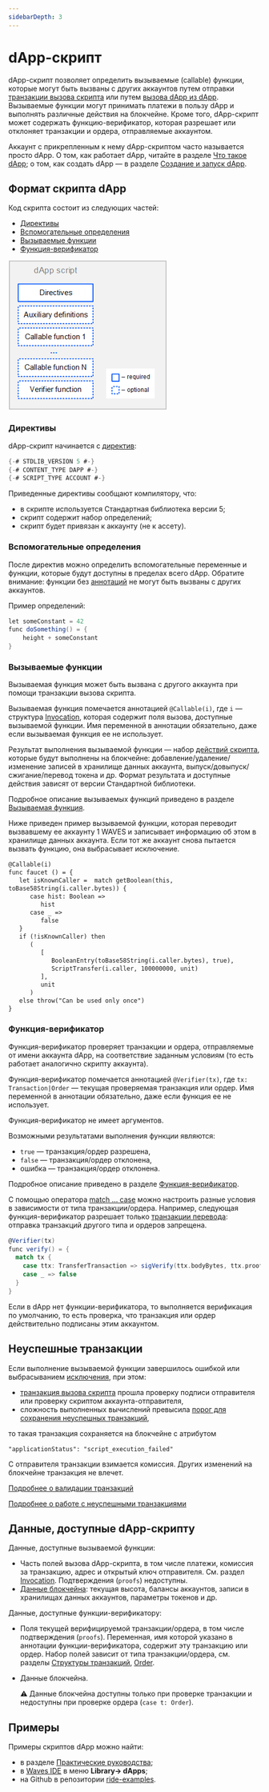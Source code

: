 ```yaml
---
sidebarDepth: 3
---
```


# dApp-скрипт

dApp-скрипт позволяет определить вызываемые (сallable) функции, которые могут быть вызваны с других аккаунтов путем отправки [транзакции вызова скрипта](/ru/blockchain/transaction-type/invoke-script-transaction) или путем [вызова dApp из dApp](/ru/ride/functions/built-in-functions/dapp-to-dapp). Вызываемые функции могут принимать платежи в пользу dApp и выполнять различные действия на блокчейне. Кроме того, dApp-скрипт может содержать функцию-верификатор, которая разрешает или отклоняет транзакции и ордера, отправляемые аккаунтом.

Аккаунт с прикрепленным к нему dApp-скриптом часто называется просто dApp. О том, как работает dApp, читайте в разделе [Что такое dApp](/ru/building-apps/smart-contracts/what-is-a-dapp); о том, как создать dApp — в разделе [Создание и запуск dApp](/ru/building-apps/smart-contracts/writing-dapps).

## Формат скрипта dApp

Код скрипта состоит из следующих частей:

* [Директивы](#директивы)
* [Вспомогательные определения](#вспомогательные-определения)
* [Вызываемые функции](#вызываемые-функции)
* [Функция-верификатор](#функция-верификатор)

![](./_assets/dapp-script-format.png)

### Директивы

dApp-скрипт начинается с [директив](/ru/ride/script/directives):

```scala
{-# STDLIB_VERSION 5 #-}
{-# CONTENT_TYPE DAPP #-}
{-# SCRIPT_TYPE ACCOUNT #-}
```

Приведенные директивы сообщают компилятору, что:

- в скрипте используется Стандартная библиотека версии 5;
- скрипт содержит набор определений;
- скрипт будет привязан к аккаунту (не к ассету).

### Вспомогательные определения

После директив можно определить вспомогательные переменные и функции, которые будут доступны в пределах всего dApp. Обратите внимание: функции без [аннотаций](/ru/ride/functions/annotations) не могут быть вызваны с других аккаунтов.

Пример определений:

```scala
let someConstant = 42
func doSomething() = {
    height + someConstant
}
```

### Вызываемые функции

Вызываемая функция может быть вызвана с другого аккаунта при помощи транзакции вызова скрипта.

Вызываемая функция помечается аннотацией `@Callable(i)`, где `i` — структура [Invocation](/ru/ride/structures/common-structures/invocation), которая содержит поля вызова, доступные вызываемой функции. Имя переменной в аннотации обязательно, даже если вызываемая функция ее не использует.

Результат выполнения вызываемой функции — набор [действий скрипта](/ru/ride/structures/script-actions/), которые будут выполнены на блокчейне: добавление/удаление/изменение записей в хранилище данных аккаунта, выпуск/довыпуск/сжигание/перевод токена и др. Формат результата и доступные действия зависят от версии Стандартной библиотеки.

Подробное описание вызываемых функций приведено в разделе [Вызываемая функция](/ru/ride/functions/callable-function).

Ниже приведен пример вызываемой функции, которая переводит вызвавшему ее аккаунту 1 WAVES и записывает информацию об этом в хранилище данных аккаунта. Если тот же аккаунт снова пытается вызвать функцию, она выбрасывает исключение.

```ride
@Callable(i)
func faucet () = {
   let isKnownCaller =  match getBoolean(this, toBase58String(i.caller.bytes)) {
      case hist: Boolean =>
         hist
      case _ =>
         false
   }
   if (!isKnownCaller) then 
      (
         [
            BooleanEntry(toBase58String(i.caller.bytes), true),
            ScriptTransfer(i.caller, 100000000, unit)
         ],
         unit
      )
   else throw("Can be used only once")
}
```

### Функция-верификатор

Функция-верификатор проверяет транзакции и ордера, отправляемые от имени аккаунта dApp, на соответствие заданным условиям (то есть работает аналогично скрипту аккаунта).

Функция-верификатор помечается аннотацией `@Verifier(tx)`, где `tx: Transaction|Order` — текущая проверяемая транзакция или ордер. Имя переменной в аннотации обязательно, даже если функция ее не использует.

Функция-верификатор не имеет аргументов.

Возможными результатами выполнения функции являются:

- `true` — транзакция/ордер разрешена,
- `false` — транзакция/ордер отклонена,
- ошибка — транзакция/ордер отклонена.

Подробное описание приведено в разделе [Функция-верификатор](/ru/ride/functions/verifier-function).

С помощью оператора [match ... case](/ru/ride/operators/match-case) можно настроить разные условия в зависимости от типа транзакции/ордера. Например, следующая функция-верификатор разрешает только [транзакции перевода](/ru/blockchain/transaction-type/transfer-transaction): отправка транзакций другого типа и ордеров запрещена.

```scala
@Verifier(tx)
func verify() = {
  match tx {
    case ttx: TransferTransaction => sigVerify(ttx.bodyBytes, ttx.proofs[0], ttx.senderPublicKey)
    case _ => false
  }
}
```

Если в dApp нет функции-верификатора, то выполняется верификация по умолчанию, то есть проверка, что транзакция или ордер действительно подписаны этим аккаунтом.

## Неуспешные транзакции

Если выполнение вызываемой функции завершилось ошибкой или выбрасыванием [исключения](/ru/ride/exceptions), при этом:
* [транзакция вызова скрипта](/ru/blockchain/transaction-type/invoke-script-transaction) прошла проверку подписи отправителя или проверку скриптом аккаунта-отправителя,
* сложность выполненных вычислений превысила [порог для сохранения неуспешных транзакций](/ru/ride/limits/),

то такая транзакция сохраняется на блокчейне с атрибутом

```
"applicationStatus": "script_execution_failed"
```

С отправителя транзакции взимается комиссия. Других изменений на блокчейне транзакция не влечет.

[Подробнее о валидации транзакций](/ru/blockchain/transaction/transaction-validation)

[Подробнее о работе с неуспешными транзакциями](/ru/keep-in-touch/april)

## Данные, доступные dApp-скрипту

Данные, доступные вызываемой функции:

* Часть полей вызова dApp-скрипта, в том числе платежи, комиссия за транзакцию, адрес и открытый ключ отправителя. Cм. раздел [Invocation](/ru/ride/structures/common-structures/invocation). Подтверждения (`proofs`) недоступны.
* [Данные блокчейна](/ru/ride/#работа-с-бокчейном): текущая высота, балансы аккаунтов, записи в хранилищах данных аккаунтов, параметры токенов и др.

Данные, доступные функции-верификатору:

* Поля текущей верифицируемой транзакции/ордера, в том числе подтверждения (`proofs`). Переменная, имя которой указано в аннотации функции-верификатора, содержит эту транзакцию или ордер. Набор полей зависит от типа транзакции/ордера, см. разделы [Структуры транзакций](/ru/ride/structures/transaction-structures/), [Order](/ru/ride/structures/common-structures/order).
* Данные блокчейна.

   :warning: Данные блокчейна доступны только при проверке транзакции и недоступны при проверке ордера (`case t: Order`).

## Примеры

Примеры скриптов dApp можно найти:

* в разделе [Практические руководства](/ru/building-apps/how-to#dapps);
* в [Waves IDE](https://waves-ide.com/) в меню **Library→ dApps**;
* на Github в репозитории [ride-examples](https://github.com/wavesplatform/ride-examples/blob/master/welcome.md).
